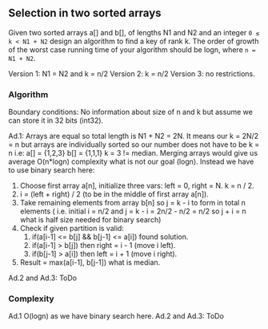## Selection in two sorted arrays

Given two sorted arrays a[] and b[], of lengths N1 and N2 and an integer 
`0 ≤ k < N1 + N2` design an algorithm to find a key of rank k. The order 
of growth of the worst case running time of your algorithm should be logn, 
where `n = N1 + N2`.

Version 1: N1 = N2 and k = n/2
Version 2: k = n/2
Version 3: no restrictions.

### Algorithm

Boundary conditions:
No information about size of n and k but assume we can store it in 32 bits (int32).

Ad.1:
Arrays are equal so total length is N1 + N2 = 2N. It means our k = 2N/2 = n but arrays are individually sorted
so our number does not have to be k = n i.e:
a[] = {1,2,3}
b[] = {1,1,1}
k = 3 != median.
Merging arrays would give us average O(n*logn) complexity what is not our goal (logn).
Instead we have to use binary search here:

1. Choose first array a[n], initialize three vars: left = 0, right = N. k = n / 2.
2. i = (left + right) / 2 (to be in the middle of first array a[n]).
3. Take remaining elements from array b[n] so j = k - i to form in total n
   elements ( i.e. initial i = n/2 and j = k - i = 2n/2 - n/2 = n/2 so j + i = n what is half
   size needed for binary search)
4. Check if given partition is valid:
    1. if(a[i-1] <= b[j] && b[j-1] <= a[i]) found solution.
    2. if(a[i-1] > b[j]) then right = i - 1 (move i left).
    3. if(b[j-1] > a[i]) then left = i + 1 (move i right).
5. Result = max(a[i-1], b[j-1]) what is median.

Ad.2 and Ad.3: ToDo

### Complexity

Ad.1 O(logn) as we have binary search here.
Ad.2 and Ad.3: ToDo
